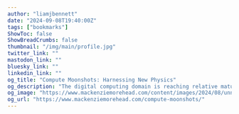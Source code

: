 ```yaml
---
author: "liamjbennett"
date: "2024-09-08T19:40:00Z"
tags: ["bookmarks"]
ShowToc: false
ShowBreadCrumbs: false
thumbnail: "/img/main/profile.jpg"
twitter_link: ""
mastodon_link: ""
bluesky_link: ""
linkedin_link: ""
og_title: "Compute Moonshots: Harnessing New Physics"
og_description: "The digital computing domain is reaching relative maturity, with traditional electronics well into the final phase of their S-curve and GPUs in the middle of theirs. At the same time, demand for compute shows absolutely no sign of slowing, with AI workloads &amp; other HPC going parabolic followed by desired edge"
og_image: "https://www.mackenziemorehead.com/content/images/2024/08/unnamed--1-.png"
og_url: "https://www.mackenziemorehead.com/compute-moonshots/"
---
```

